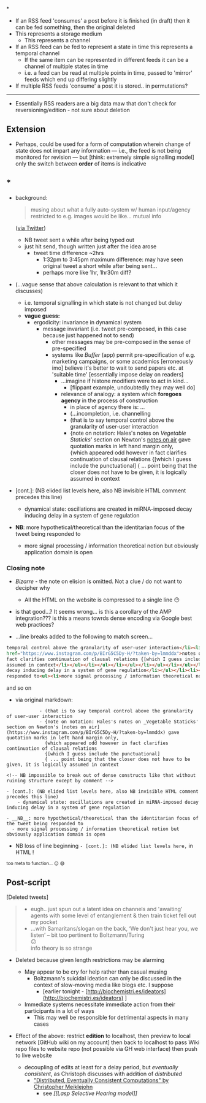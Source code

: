 \*

- If an RSS feed 'consumes' a post before it is finished (in draft) then it can be fed something, then the original deleted
- This represents a storage medium
  - This represents a channel
- If an RSS feed can be fed to represent a state in time this represents a temporal channel
  - If the same item can be represented in different feeds it can be a channel of multiple states in time
  - i.e. a feed can be read at multiple points in time, passed to 'mirror' feeds which end up differing slightly
- If multiple RSS feeds 'consume' a post it is stored.. in permutations?
---
- Essentially RSS readers are a big data maw that don't check for reversioning/edition - not sure about deletion

## Extension

- Perhaps, could be used for a form of computation wherein change of state does not impart any information — i.e., the feed is not being monitored for revision — but [think: extremely simple signalling model] only the switch between __order__ of items is indicative

## \*

- background:
  
  > musing about what a fully auto-system w/ human input/agency restricted to e.g. images would be like… mutual info
  
  ([via Twitter](https://twitter.com/permutans/status/772923955413970944))

  - NB tweet sent a while after being typed out 
  - just hit send, though written just after the idea arose
    - tweet time difference ~2hrs
      - 1:32pm to 3:45pm maximum difference: may have seen original tweet a short while after being sent...
      - perhaps more like 1hr, 1hr30m diff?

- (...vague sense that above calculation is relevant to that which it discusses)
  - i.e. temporal signalling in which state is not changed but delay imposed
  - __vague guess:__
    - ergodicity: invariance in dynamical system
      - message invariant (i.e. tweet pre-composed, in this case because just happened not to send)
        - other messages may be pre-composed in the sense of pre-specified
        - systems like _Buffer_ (app) permit pre-specification of e.g. marketing campaigns, or some academics [erroneously imo] believe it's better to wait to send papers etc. at 'suitable time' [essentially impose delay on readers]
          - ...imagine if histone modifiers were to act in kind...
            - [flippant example, undoubtedly they may well do]
          - relevance of analogy: a system which __foregoes agency__ in the process of construction
            - in place of agency there is: ...
            - (...incompletion, i.e. channelling
            - (that is to say temporal control above the granularity of user-user interaction
            - {note on notation: Hales's notes on _Vegetable Staticks_' section on Newton's [notes on air](https://www.instagram.com/p/BIrG5C5Dy-H/?taken-by=lmmddx) gave quotation marks in left hand margin only,  
              {which appeared odd however in fact clarifies continuation of clausal relations
              {[which I guess include the punctuational]
              { ... point being that the closer does not have to be given, it is logically assumed in context

<!-- NB impossible to break out of dense constructs like that without ruining structure except by comment -->

- [cont.]: (NB elided list levels here, also NB invisible HTML comment precedes this line)
    - dynamical state: oscillations are created in miRNA-imposed decay inducing delay in a system of gene regulation

- __NB__: more hypothetical/theoretical than the identitarian focus of the tweet being responded to
  - more signal processing / information theoretical notion but obviously application domain is open

### Closing note

- _Bizarre_ - the note on elision is omitted. Not a clue / do not want to decipher why
  - All the HTML on the website is compressed to a single line :no_mouth: 

- is that good...? It seems wrong... is this a corollary of the AMP integration??? is this a means towrds dense encoding via Google best web practices?

- ...line breaks added to the following to match screen...

```html
temporal control above the granularity of user-user interaction</li><li>{note on notation: Hales’s notes on _Vegetable Staticks’ section on Newton’s <a 
href="https://www.instagram.com/p/BIrG5C5Dy-H/?taken-by=lmmddx">notes on air</a> gave quotation marks in left hand margin only,<br /> {which appeared odd however in 
fact clarifies continuation of clausal relations {[which I guess include the punctuational] { … point being that the closer does not have to be given, it is logically 
assumed in context</li></ul></li></ul></li></ul></li></ul></li></ul></li></ul></li></ul><ul><li><ul><li>dynamical state: oscillations are created in miRNA-imposed 
decay inducing delay in a system of gene regulation</li></ul></li><li><strong>NB</strong>: more hypothetical/theoretical than the identitarian focus of the tweet being 
responded to<ul><li>more signal processing / information theoretical notion but obviously application domain is open</li></ul></li></ul></div></article></div><div
```

and so on

- via original markdown:

```
            - (that is to say temporal control above the granularity of user-user interaction
            - {note on notation: Hales's notes on _Vegetable Staticks' section on Newton's [notes on air](https://www.instagram.com/p/BIrG5C5Dy-H/?taken-by=lmmddx) gave quotation marks in left hand margin only,  
              {which appeared odd however in fact clarifies continuation of clausal relations
              {[which I guess include the punctuational]
              { ... point being that the closer does not have to be given, it is logically assumed in context

<!-- NB impossible to break out of dense constructs like that without ruining structure except by comment -->

- [cont.]: (NB elided list levels here, also NB invisible HTML comment precedes this line)
    - dynamical state: oscillations are created in miRNA-imposed decay inducing delay in a system of gene regulation

- __NB__: more hypothetical/theoretical than the identitarian focus of the tweet being responded to
  - more signal processing / information theoretical notion but obviously application domain is open
```

- NB loss of line beginning `- [cont.]: (NB elided list levels here,` in HTML !

<sub>too meta to function... :expressionless: :sweat_smile: </sub>

## Post-script

[Deleted tweets]

> - eugh.. just spun out a latent idea on channels and 'awaiting' agents with some level of entanglement & then train ticket fell out my pocket
> - …with Samaritans/slogan on the back, ‘We don't just hear you, we listen’ – bit too pertinent to Boltzmann/Turing  
:confused:   
info theory is so strange

- Deleted because given length restrictions may be alarming
  - May appear to be cry for help rather than casual musing
    - Boltzmann's suicidal ideation can only be discussed in the context of slow-moving media like blogs etc. I suppose
       - [earlier tonight - [http://biochemistri.es/ideators](http://biochemistri.es/ideators) ]
  - Immediate systems necessitate immediate action from their participants in a lot of ways
    - This may well be responsible for detrimental aspects in many cases

- Effect of the above: restrict __edition__ to localhost, then preview to local network [GitHub wiki on my account] then back to localhost to pass Wiki repo files to website repo (not possible via GH web interface) then push to live website
  - decoupling of edits at least for a delay period, but _eventually consistent_, as Christoph discusses with addition of _distributed_
    - ["Distributed, Eventually Consistent Computations" by Christopher Meiklejohn](https://www.youtube.com/watch?v=lsKaNDj4TrE)
      - see _[[Lasp Selective Hearing model]]_